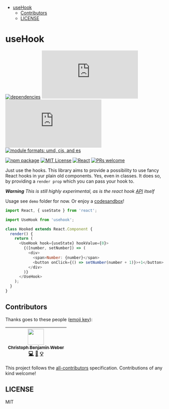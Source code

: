 <!-- START doctoc generated TOC please keep comment here to allow auto update -->
<!-- DON'T EDIT THIS SECTION, INSTEAD RE-RUN doctoc TO UPDATE -->

- [useHook](#usehook)
  - [Contributors](#contributors)
  - [LICENSE](#license)

<!-- END doctoc generated TOC please keep comment here to allow auto update -->

# useHook

[![dependencies][dep-badge]][dep]
[![size (gzip][gzip-badge]][gzip]
[![size][size-badge]][size]
[![module formats: umd, cjs, and es][module-badge]][module]

[![npm package][npm-badge]][npm]
[![MIT License][license-badge]][license]
[![React][react-badge]][react]
[![PRs welcome][pr-badge]][pr]

Just use the hooks. This library aims to provide a possibility to use fancy React hooks in yur plain old components. Yes, even in classes. It does so, by providing a `render prop` which you can pass your hook to.

_**Warning** This is still highly experimental, as is the react hook [API](https://reactjs.org/hooks) itself_

Usage see `demo` folder for now. Or enjoy a [codesandbox](https://codesandbox.io/s/7ml3653606)!

```javascript
import React, { useState } from 'react';

import UseHook from 'usehook';

class Hooked extends React.Component {
  render() {
    return (
      <UseHook hook={useState} hookValue={0}>
        {([number, setNumber]) => (
          <div>
            <span>Number: {number}</span>
            <button onClick={() => setNumber(number + 1)}>+1</button>
          </div>
        )}
      </UseHook>
    );
  }
}
```

## Contributors

Thanks goes to these people ([emoji key][emojis]):

<!-- ALL-CONTRIBUTORS-LIST:START - Do not remove or modify this section -->
<!-- prettier-ignore -->
| [<img src="https://avatars2.githubusercontent.com/u/8836059?v=4" width="50px;"/><br /><sub><b>Christoph Benjamin Weber</b></sub>](https://wetainment.com)<br />[💻](https://github.com/kriswep/usehook/commits?author=kriswep "Code") [📖](https://github.com/kriswep/usehook/commits?author=kriswep "Documentation") [💡](#example-kriswep "Examples") |
| :---: |

<!-- ALL-CONTRIBUTORS-LIST:END -->

This project follows the [all-contributors][all-contributors] specification.
Contributions of any kind welcome!

## LICENSE

MIT

[dep-badge]: https://david-dm.org/kriswep/useHook.svg
[dep]: https://david-dm.org/kriswep/useHook
[gzip-badge]: http://img.badgesize.io/https://unpkg.com/usehook/dist/index.js?compression=gzip&label=gzip%20size&style=flat-square
[gzip]: https://unpkg.com/usehook/dist/index.js
[size-badge]: http://img.badgesize.io/https://unpkg.com/usehook/dist/index.js?label=size&style=flat-square
[size]: https://unpkg.com/usehook/dist/index.js
[module-badge]: https://img.shields.io/badge/module%20formats-umd%2C%20cjs%2C%20es-brightgreen.svg?style=flat-square
[module]: https://unpkg.com/usehook/
[npm-badge]: https://img.shields.io/npm/v/usehook.png?style=flat-square
[npm]: https://www.npmjs.com/package/usehook
[license-badge]: https://img.shields.io/npm/l/usehook.svg?style=flat-square
[license]: https://github.com/kriswep/usehook/blob/master/LICENSE
[react-badge]: https://img.shields.io/badge/%E2%9A%9B%EF%B8%8F-react-00d8ff.svg?style=flat-square
[react]: https://reactjs.org/
[pr-badge]: https://img.shields.io/badge/PRs-welcome-brightgreen.svg?style=flat-square
[pr]: http://makeapullrequest.com
[emojis]: https://github.com/kentcdodds/all-contributors#emoji-key
[all-contributors]: https://github.com/kentcdodds/all-contributors
